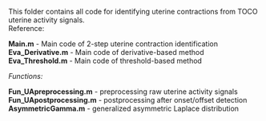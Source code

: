 This folder contains all code for identifying uterine contractions from TOCO uterine activity signals. <br>
Reference:



**Main.m**              -  Main code of 2-step uterine contraction identification <br>
**Eva_Derivative.m**   - Main code of derivative-based method
**Eva_Threshold.m**    - Main code of threshold-based method

*Functions:*

**Fun_UApreprocessing.m**  - preprocessing raw uterine activity signals
**Fun_UApostprocessing.m** - postprocessing after onset/offset detection
**AsymmetricGamma.m** - generalized asymmetric Laplace distribution

